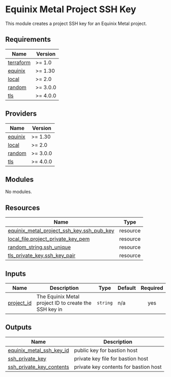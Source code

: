 # Equinix Metal Project SSH Key

This module creates a project SSH key for an Equinix Metal project.

<!-- BEGIN_TF_DOCS -->
## Requirements

| Name | Version |
|------|---------|
| <a name="requirement_terraform"></a> [terraform](#requirement\_terraform) | >= 1.0 |
| <a name="requirement_equinix"></a> [equinix](#requirement\_equinix) | >= 1.30 |
| <a name="requirement_local"></a> [local](#requirement\_local) | >= 2.0 |
| <a name="requirement_random"></a> [random](#requirement\_random) | >= 3.0.0 |
| <a name="requirement_tls"></a> [tls](#requirement\_tls) | >= 4.0.0 |

## Providers

| Name | Version |
|------|---------|
| <a name="provider_equinix"></a> [equinix](#provider\_equinix) | >= 1.30 |
| <a name="provider_local"></a> [local](#provider\_local) | >= 2.0 |
| <a name="provider_random"></a> [random](#provider\_random) | >= 3.0.0 |
| <a name="provider_tls"></a> [tls](#provider\_tls) | >= 4.0.0 |

## Modules

No modules.

## Resources

| Name | Type |
|------|------|
| [equinix_metal_project_ssh_key.ssh_pub_key](https://registry.terraform.io/providers/equinix/equinix/latest/docs/resources/metal_project_ssh_key) | resource |
| [local_file.project_private_key_pem](https://registry.terraform.io/providers/hashicorp/local/latest/docs/resources/file) | resource |
| [random_string.ssh_unique](https://registry.terraform.io/providers/hashicorp/random/latest/docs/resources/string) | resource |
| [tls_private_key.ssh_key_pair](https://registry.terraform.io/providers/hashicorp/tls/latest/docs/resources/private_key) | resource |

## Inputs

| Name | Description | Type | Default | Required |
|------|-------------|------|---------|:--------:|
| <a name="input_project_id"></a> [project\_id](#input\_project\_id) | The Equinix Metal project ID to create the SSH key in | `string` | n/a | yes |

## Outputs

| Name | Description |
|------|-------------|
| <a name="output_equinix_metal_ssh_key_id"></a> [equinix\_metal\_ssh\_key\_id](#output\_equinix\_metal\_ssh\_key\_id) | public key for bastion host |
| <a name="output_ssh_private_key"></a> [ssh\_private\_key](#output\_ssh\_private\_key) | private key file for bastion host |
| <a name="output_ssh_private_key_contents"></a> [ssh\_private\_key\_contents](#output\_ssh\_private\_key\_contents) | private key contents for bastion host |

<!-- END_TF_DOCS -->
